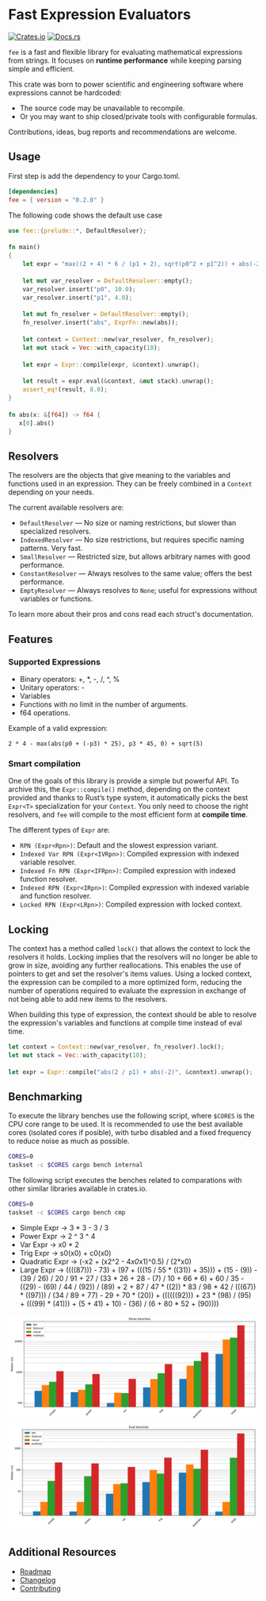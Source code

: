 # Fast Expression Evaluators

[![Crates.io](https://img.shields.io/crates/v/fee.svg)](https://crates.io/crates/fee)
[![Docs.rs](https://docs.rs/fee/badge.svg)](https://docs.rs/fee)

`fee` is a fast and flexible library for evaluating mathematical
expressions from strings. It focuses on **runtime performance**
while keeping parsing simple and efficient.

This crate was born to power scientific and engineering software
where expressions cannot be hardcoded:
- The source code may be unavailable to recompile.
- Or you may want to ship closed/private tools with configurable formulas.

Contributions, ideas, bug reports and recommendations are welcome.

## Usage

First step is add the dependency to your Cargo.toml.

```toml
[dependencies]
fee = { version = "0.2.0" }
```

The following code shows the default use case

```rust
use fee::{prelude::*, DefaultResolver};

fn main()
{
    let expr = "max((2 + 4) * 6 / (p1 + 2), sqrt(p0^2 + p1^2)) + abs(-2)";

    let mut var_resolver = DefaultResolver::empty();
    var_resolver.insert("p0", 10.0);
    var_resolver.insert("p1", 4.0);

    let mut fn_resolver = DefaultResolver::empty();
    fn_resolver.insert("abs", ExprFn::new(abs));

    let context = Context::new(var_resolver, fn_resolver);
    let mut stack = Vec::with_capacity(10);

    let expr = Expr::compile(expr, &context).unwrap();

    let result = expr.eval(&context, &mut stack).unwrap();
    assert_eq!(result, 8.0);
}

fn abs(x: &[f64]) -> f64 {
   x[0].abs()
}
```

## Resolvers

The resolvers are the objects that give meaning to the variables and
functions used in an expression. They can be freely combined in a
`Context` depending on your needs.

The current available resolvers are:

- `DefaultResolver` — No size or naming restrictions, but slower than specialized resolvers.
- `IndexedResolver` — No size restrictions, but requires specific naming patterns. Very fast.
- `SmallResolver` — Restricted size, but allows arbitrary names with good performance.
- `ConstantResolver` — Always resolves to the same value; offers the best performance.
- `EmptyResolver` — Always resolves to `None`; useful for expressions without variables or functions.

To learn more about their pros and cons read each struct's documentation.

## Features

### Supported Expressions

- Binary operators: +, \*, -, /, ^, %
- Unitary operators: -
- Variables
- Functions with no limit in the number of arguments.
- f64 operations.

Example of a valid expression:

```
2 * 4 - max(abs(p0 + (-p3) * 25), p3 * 45, 0) + sqrt(5)
```

### Smart compilation

One of the goals of this library is provide a simple but powerful API. To archive
this, the `Expr::compile()` method, depending on the context provided and thanks to
Rust’s type system, it automatically picks the best `Expr<T>` specialization for
your `Context`. You only need to choose the right resolvers, and `fee` will compile
to the most efficient form at **compile time**.

The different types of `Expr` are:

- `RPN (Expr<Rpn>)`: Default and the slowest expression variant.
- `Indexed Var RPN (Expr<IVRpn>)`: Compiled expression with indexed variable resolver.
- `Indexed Fn RPN (Expr<IFRpn>)`: Compiled expression with indexed function resolver.
- `Indexed RPN (Expr<IRpn>)`: Compiled expression with indexed variable and function resolver.
- `Locked RPN (Expr<LRpn>)`: Compiled expression with locked context.

## Locking

The context has a method called `lock()` that allows the context to lock
the resolvers it holds. Locking implies that the resolvers will no
longer be able to grow in size, avoiding any further reallocations. This enables
the use of pointers to get and set the resolver's items values. Using a locked
context, the expression can be compiled to a more optimized form, reducing the
number of operations required to evaluate the expression in exchange of not being
able to add new items to the resolvers.

When building this type of expression, the context should be able to resolve
the expression's variables and functions at compile time instead of eval time.

```Rust
let context = Context::new(var_resolver, fn_resolver).lock();
let mut stack = Vec::with_capacity(10);

let expr = Expr::compile("abs(2 / p1) + abs(-2)", &context).unwrap();
```

## Benchmarking

To execute the library benches use the following script, where `$CORES` is the
CPU core range to be used. It is recommended to use the best available cores
(isolated cores if posible), with turbo disabled and a fixed frequency to reduce
noise as much as possible.

```bash
CORES=0
taskset -c $CORES cargo bench internal
```

The following script executes the benches related to comparations with
other similar libraries available in crates.io.

```bash
CORES=0
taskset -c $CORES cargo bench cmp
```

- Simple Expr -> 3 * 3 - 3 / 3
- Power Expr -> 2 ^ 3 ^ 4
- Var Expr -> x0 * 2
- Trig Expr -> s0(x0) + c0(x0)
- Quadratic Expr -> (-x2 + (x2^2 - 4*x0*x1)^0.5) / (2*x0)
- Large Expr -> ((((87))) - 73) + (97 + (((15 / 55 * ((31)) + 35))) + (15 - (9)) - (39 / 26) / 20 / 91 + 27 / (33 * 26 + 28 - (7) / 10 + 66 * 6) + 60 / 35 - ((29) - (69) / 44 / (92)) / (89) + 2 + 87 / 47 * ((2)) * 83 / 98 * 42 / (((67)) * ((97))) / (34 / 89 + 77) - 29 + 70 * (20)) + ((((((92))) + 23 * (98) / (95) + (((99) * (41))) + (5 + 41) + 10) - (36) / (6 + 80 * 52 + (90))))


![Parse comparations benchmarks](plots/cmp_parse_bench.png)
![Eval comparations benchmarks](plots/cmp_eval_bench.png)


## Additional Resources

- [Roadmap](ROADMAP.md)
- [Changelog](CHANGELOG.md)
- [Contributing](CONTRIBUTING.md)

